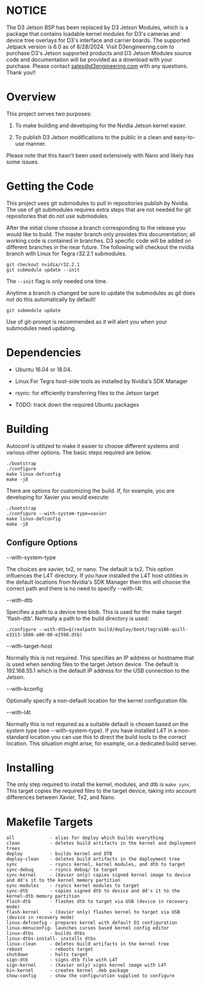 # NOTICE

The D3 Jetson BSP has been replaced by D3 Jetson Modules, which is a package that contains loadable kernel modules for D3's cameras and device tree overlays for D3's interface and carrier boards.  The supported Jetpack version is 6.0 as of 8/28/2024.  Visit D3engineering.com to purchase D3's Jetson supported products and D3 Jetson Modules source code and documentation will be provided as a download with your purchase.  Please contact sales@d3engineering.com with any questions.  Thank you!!

# Overview

This project serves two purposes:

1. To make building and developing for the Nvidia Jetson kernel easier.

2. To publish D3 Jetson modifications to the public in a clean and
   easy-to-use manner.

Please note that this hasn't been used extensively with Nano and
likely has some issues.

# Getting the Code

This project uses git submodules to pull in repositories publish by
Nvidia. The use of git submodules requires extra steps that are not
needed for git repositories that do not use submodules.

After the initial clone choose a branch corresponding to the release
you would like to build. The master branch only provides this
documentation; all working code is contained in branches.  D3 specific
code will be added on different branches in the near future. The
following will checkout the nvidia branch with Linux for Tegra r32.2.1
submodules.

```
git checkout nvidia/r32.2.1
git submodule update --init
```

The `--init` flag is only needed one time.

Anytime a branch is changed be sure to update the submodules as git
does not do this automatically by default!

```
git submodule update
```

Use of git-prompt is recommended as it will alert you when your
submodules need updating.

# Dependencies

 * Ubuntu 16.04 or 18.04.

 * Linux For Tegra host-side tools as installed by Nvidia's SDK Manager

 * rsync: for efficiently transferring files to the Jetson target

 * TODO: track down the required Ubuntu packages


# Building

Autoconf is utilized to make it easier to choose different systems and
various other options. The basic steps required are below.

```
./bootstrap
./configure
make linux-defconfig
make -j8
```

There are options for customizing the build. If, for example, you are
developing for Xavier you would execute:

```
./bootstrap
./configure --with-system-type=xavier
make linux-defconfig
make -j8
```


## Configure Options

--with-system-type

The choices are xavier, tx2, or nano. The default is tx2. This option
influences the L4T directory. If you have installed the L4T host
utilities in the default locations from Nvidia's SDK Manager then this
will choose the correct path and there is no need to specify
--with-l4t.

--with-dtb

Specifies a path to a device tree blob. This is used for the make
target 'flash-dtb'. Normally a path to the build directory is used:

```
./configure --with-dtb=$(realpath build/deploy/boot/tegra186-quill-e3313-1000-a00-00-e2598.dtb)
```

--with-target-host

Normally this is not required. This specifies an IP address or
hostname that is used when sending files to the target Jetson
device. The default is 192.168.55.1 which is the default IP address
for the USB connection to the Jetson.

--with-kconfig

Optionally specify a non-default location for the kernel configuration
file.

--with-l4t

Normally this is not required as a suitable default is chosen based on
the system type (see --with-system-type). If you have installed L4T in
a non-standard location you can use this to direct the build tools to
the correct location. This situation might arise, for example, on a
dedicated build server.

# Installing

The only step required to install the kernel, modules, and dtb is
`make sync`. This target copies the required files to the target
device, taking into account differences between Xavier, Tx2, and Nano.


# Makefile Targets

	all             - alias for deploy which builds everything
	clean           - deletes build artifacts in the kernel and deployment trees
	deploy          - builds kernel and DTB
	deploy-clean    - deletes build artifacts in the deployment tree
	sync            - rsyncs kernel, kernel modules, and dtb to target
	sync-debug      - rsyncs debug/ to target
	sync-kernel     - (Xavier only) copies signed kernel image to device and dd's it to the kernel memory partition
	sync-modules    - rsyncs kernel modules to target
	sync-dtb        - copies signed dtb to device and dd's it to the kernel-dtb memory partition
	flash-dtb       - flashes dtb to target via USB (device in recovery mode)
	flash-kernel    - (Xavier only) flashes kernel to target via USB (device in recovery mode)
	linux-defconfig - prepares kernel with default D3 configuration
	linux-menuconfig- launches curses based kernel config editor
	linux-dtbs      - builds dtbs
	linux-dtbs-install- installs dtbs
	linux-clean     - deletes build artifacts in the kernel tree
	reboot          - reboots target
	shutdown        - halts target
	sign-dtb        - signs dtb file with L4T
	sign-kernel     - (Xavier only) signs kernel image with L4T
	bin-kernel      - creates kernel .deb package
	show-config     - show the configuration supplied to configure

